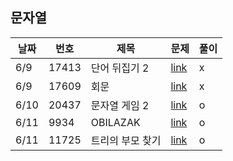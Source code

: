 ## 문자열
|날짜|번호|제목|문제|풀이|
|---|---|---|---|---|
|6/9|17413|단어 뒤집기 2|[link](https://www.acmicpc.net/problem/17413)|x|
|6/9|17609|회문|[link](https://www.acmicpc.net/problem/17609)|x|
|6/10|20437|문자열 게임 2|[link](https://www.acmicpc.net/problem/20437)|o|
|6/11|9934|OBILAZAK|[link](https://www.acmicpc.net/problem/9934)|o|
|6/11|11725|트리의 부모 찾기|[link](https://www.acmicpc.net/problem/11725)|o|